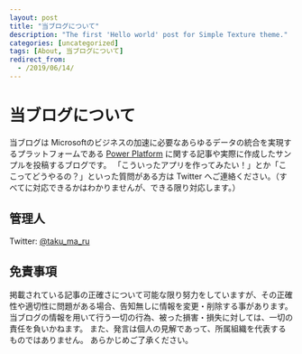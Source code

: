```yaml
---
layout: post
title: "当ブログについて"
description: "The first 'Hello world' post for Simple Texture theme."
categories: [uncategorized]
tags: [About, 当ブログについて]
redirect_from:
  - /2019/06/14/
---
```


# 当ブログについて

当ブログは Microsoftのビジネスの加速に必要なあらゆるデータの統合を実現するプラットフォームである [Power Platform](https://powerplatform.microsoft.com/en-us/) に関する記事や実際に作成したサンプルを投稿するブログです。
「こういったアプリを作ってみたい！」とか「ここってどうやるの？」といった質問がある方は Twitter へご連絡ください。（すべてに対応できるかはわかりませんが、できる限り対応します。）

## 管理人

​Twitter: [@taku_ma_ru](https://twitter.com/taku_ma_ru)

## 免責事項

掲載されている記事の正確さについて可能な限り努力をしていますが、その正確性や適切性に問題がある場合、告知無しに情報を変更・削除する事があります。
当ブログの情報を用いて行う一切の行為、被った損害・損失に対しては、一切の責任を負いかねます。
また、発言は個人の見解であって、所属組織を代表するものではありません。
あらかじめご了承ください。

